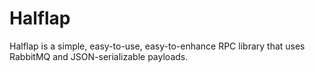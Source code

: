 # Halflap
Halflap is a simple, easy-to-use, easy-to-enhance RPC library that uses RabbitMQ and JSON-serializable payloads.
